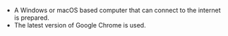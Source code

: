- A Windows or macOS based computer that can connect to the internet is prepared.
- The latest version of Google Chrome is used.

